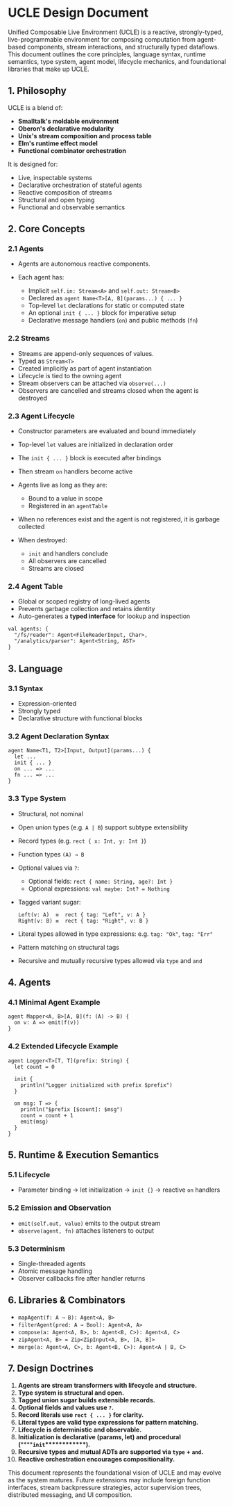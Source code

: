 # UCLE Design Document

Unified Composable Live Environment (UCLE) is a reactive, strongly-typed, live-programmable environment for composing computation from agent-based components, stream interactions, and structurally typed dataflows. This document outlines the core principles, language syntax, runtime semantics, type system, agent model, lifecycle mechanics, and foundational libraries that make up UCLE.



## 1. Philosophy

UCLE is a blend of:

* **Smalltalk's moldable environment**
* **Oberon's declarative modularity**
* **Unix's stream composition and process table**
* **Elm's runtime effect model**
* **Functional combinator orchestration**

It is designed for:

* Live, inspectable systems
* Declarative orchestration of stateful agents
* Reactive composition of streams
* Structural and open typing
* Functional and observable semantics



## 2. Core Concepts

### 2.1 Agents

* Agents are autonomous reactive components.
* Each agent has:

  * Implicit `self.in: Stream<A>` and `self.out: Stream<B>`
  * Declared as `agent Name<T>[A, B](params...) { ... }`
  * Top-level `let` declarations for static or computed state
  * An optional `init { ... }` block for imperative setup
  * Declarative message handlers (`on`) and public methods (`fn`)

### 2.2 Streams

* Streams are append-only sequences of values.
* Typed as `Stream<T>`
* Created implicitly as part of agent instantiation
* Lifecycle is tied to the owning agent
* Stream observers can be attached via `observe(...)`
* Observers are cancelled and streams closed when the agent is destroyed

### 2.3 Agent Lifecycle

* Constructor parameters are evaluated and bound immediately
* Top-level `let` values are initialized in declaration order
* The `init { ... }` block is executed after bindings
* Then stream `on` handlers become active
* Agents live as long as they are:

  * Bound to a value in scope
  * Registered in an `agentTable`
* When no references exist and the agent is not registered, it is garbage collected
* When destroyed:

  * `init` and handlers conclude
  * All observers are cancelled
  * Streams are closed

### 2.4 Agent Table

* Global or scoped registry of long-lived agents
* Prevents garbage collection and retains identity
* Auto-generates a **typed interface** for lookup and inspection

```ulce
val agents: {
  "/fs/reader": Agent<FileReaderInput, Char>,
  "/analytics/parser": Agent<String, AST>
}
```



## 3. Language

### 3.1 Syntax

* Expression-oriented
* Strongly typed
* Declarative structure with functional blocks

### 3.2 Agent Declaration Syntax

```ulce
agent Name<T1, T2>[Input, Output](params...) {
  let ...
  init { ... }
  on ... => ...
  fn ... => ...
}
```

### 3.3 Type System

* Structural, not nominal
* Open union types (e.g. `A | B`) support subtype extensibility
* Record types (e.g. `rect { x: Int, y: Int }`)
* Function types `(A) → B`
* Optional values via `?`:

  * Optional fields: `rect { name: String, age?: Int }`
  * Optional expressions: `val maybe: Int? = Nothing`
* Tagged variant sugar:

  ```ulce
  Left(v: A)  ≡  rect { tag: "Left", v: A }
  Right(v: B) ≡  rect { tag: "Right", v: B }
  ```
* Literal types allowed in type expressions: e.g. `tag: "Ok"`, `tag: "Err"`
* Pattern matching on structural tags
* Recursive and mutually recursive types allowed via `type` and `and`



## 4. Agents

### 4.1 Minimal Agent Example

```ulce
agent Mapper<A, B>[A, B](f: (A) -> B) {
  on v: A => emit(f(v))
}
```

### 4.2 Extended Lifecycle Example

```ulce
agent Logger<T>[T, T](prefix: String) {
  let count = 0

  init {
    println("Logger initialized with prefix $prefix")
  }

  on msg: T => {
    println("$prefix [$count]: $msg")
    count = count + 1
    emit(msg)
  }
}
```



## 5. Runtime & Execution Semantics

### 5.1 Lifecycle

* Parameter binding → let initialization → `init {}` → reactive `on` handlers

### 5.2 Emission and Observation

* `emit(self.out, value)` emits to the output stream
* `observe(agent, fn)` attaches listeners to output

### 5.3 Determinism

* Single-threaded agents
* Atomic message handling
* Observer callbacks fire after handler returns



## 6. Libraries & Combinators

* `mapAgent(f: A → B): Agent<A, B>`
* `filterAgent(pred: A → Bool): Agent<A, A>`
* `compose(a: Agent<A, B>, b: Agent<B, C>): Agent<A, C>`
* `zipAgent<A, B> = Zip<ZipInput<A, B>, [A, B]>`
* `merge(a: Agent<A, C>, b: Agent<B, C>): Agent<A | B, C>`



## 7. Design Doctrines

1. **Agents are stream transformers with lifecycle and structure.**
2. **Type system is structural and open.**
3. **Tagged union sugar builds extensible records.**
4. **Optional fields and values use ************`?`************.**
5. **Record literals use ************`rect { ... }`************ for clarity.**
6. **Literal types are valid type expressions for pattern matching.**
7. **Lifecycle is deterministic and observable.**
8. **Initialization is declarative (params, let) and procedural (********`init`****\*\*\*\*\*\*\*\*).**
9. **Recursive types and mutual ADTs are supported via ************`type`************ + ************`and`************.**
10. **Reactive orchestration encourages compositionality.**



This document represents the foundational vision of UCLE and may evolve as the system matures. Future extensions may include foreign function interfaces, stream backpressure strategies, actor supervision trees, distributed messaging, and UI composition.
